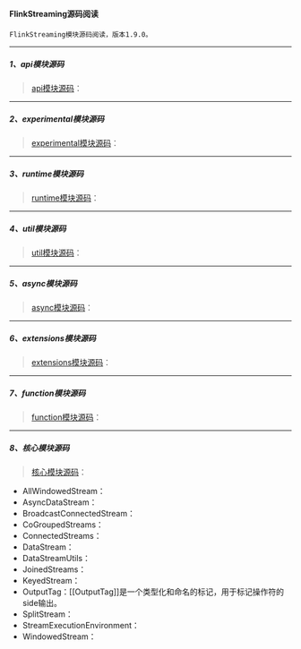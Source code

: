 #### FlinkStreaming源码阅读
    FlinkStreaming模块源码阅读，版本1.9.0。

-----
##### 1、api模块源码
> [api模块源码](src/main/java/org/apache/flink/streaming/api)：

-----
##### 2、experimental模块源码
> [experimental模块源码](src/main/java/org/apache/flink/streaming/experimental)：

-----
##### 3、runtime模块源码
> [runtime模块源码](src/main/java/org/apache/flink/streaming/runtime)：

-----
##### 4、util模块源码
> [util模块源码](src/main/java/org/apache/flink/streaming/util)：

-----
##### 5、async模块源码
> [async模块源码](src/main/scala/org/apache/flink/streaming/api/scala/async)：

-----
##### 6、extensions模块源码
> [extensions模块源码](src/main/scala/org/apache/flink/streaming/api/scala/extensions)：

-----
##### 7、function模块源码
> [function模块源码](src/main/scala/org/apache/flink/streaming/api/scala/function)：

-----
##### 8、核心模块源码
> [核心模块源码](src/main/scala/org/apache/flink/streaming/api/scala)：
* AllWindowedStream：
* AsyncDataStream：
* BroadcastConnectedStream：
* CoGroupedStreams：
* ConnectedStreams：
* DataStream：
* DataStreamUtils：
* JoinedStreams：
* KeyedStream：
* OutputTag：[[OutputTag]]是一个类型化和命名的标记，用于标记操作符的side输出。
* SplitStream：
* StreamExecutionEnvironment：
* WindowedStream：
